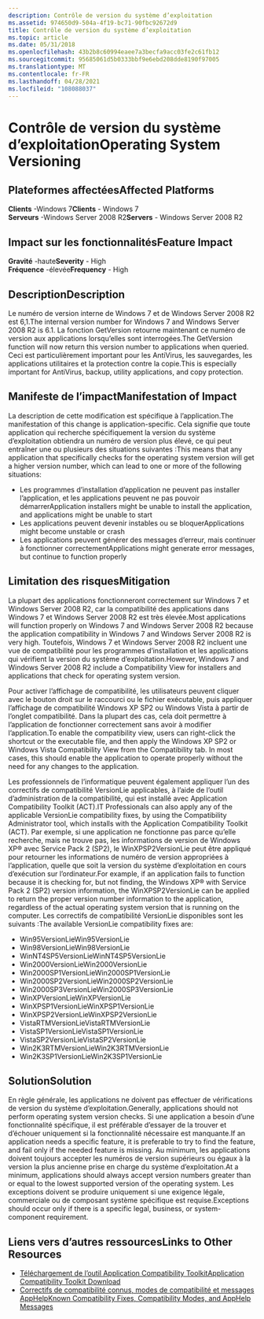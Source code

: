 ```yaml
---
description: Contrôle de version du système d’exploitation
ms.assetid: 974650d9-504a-4f19-bc71-90fbc92672d9
title: Contrôle de version du système d’exploitation
ms.topic: article
ms.date: 05/31/2018
ms.openlocfilehash: 43b2b8c60994eaee7a3becfa9acc03fe2c61fb12
ms.sourcegitcommit: 95685061d5b0333bbf9e6ebd208dde8190f97005
ms.translationtype: MT
ms.contentlocale: fr-FR
ms.lasthandoff: 04/28/2021
ms.locfileid: "108088037"
---
```

# <a name="operating-system-versioning"></a><span data-ttu-id="35d79-103">Contrôle de version du système d’exploitation</span><span class="sxs-lookup"><span data-stu-id="35d79-103">Operating System Versioning</span></span>

## <a name="affected-platforms"></a><span data-ttu-id="35d79-104">Plateformes affectées</span><span class="sxs-lookup"><span data-stu-id="35d79-104">Affected Platforms</span></span>

<span data-ttu-id="35d79-105">**Clients** -Windows 7</span><span class="sxs-lookup"><span data-stu-id="35d79-105">**Clients** - Windows 7</span></span>  
<span data-ttu-id="35d79-106">**Serveurs** -Windows Server 2008 R2</span><span class="sxs-lookup"><span data-stu-id="35d79-106">**Servers** - Windows Server 2008 R2</span></span>  









## <a name="feature-impact"></a><span data-ttu-id="35d79-107">Impact sur les fonctionnalités</span><span class="sxs-lookup"><span data-stu-id="35d79-107">Feature Impact</span></span>

<span data-ttu-id="35d79-108">**Gravité** -haute</span><span class="sxs-lookup"><span data-stu-id="35d79-108">**Severity** - High</span></span>  
<span data-ttu-id="35d79-109">**Fréquence** -élevée</span><span class="sxs-lookup"><span data-stu-id="35d79-109">**Frequency** - High</span></span>  









## <a name="description"></a><span data-ttu-id="35d79-110">Description</span><span class="sxs-lookup"><span data-stu-id="35d79-110">Description</span></span>

<span data-ttu-id="35d79-111">Le numéro de version interne de Windows 7 et de Windows Server 2008 R2 est 6,1.</span><span class="sxs-lookup"><span data-stu-id="35d79-111">The internal version number for Windows 7 and Windows Server 2008 R2 is 6.1.</span></span> <span data-ttu-id="35d79-112">La fonction GetVersion retourne maintenant ce numéro de version aux applications lorsqu’elles sont interrogées.</span><span class="sxs-lookup"><span data-stu-id="35d79-112">The GetVersion function will now return this version number to applications when queried.</span></span> <span data-ttu-id="35d79-113">Ceci est particulièrement important pour les AntiVirus, les sauvegardes, les applications utilitaires et la protection contre la copie.</span><span class="sxs-lookup"><span data-stu-id="35d79-113">This is especially important for AntiVirus, backup, utility applications, and copy protection.</span></span>

## <a name="manifestation-of-impact"></a><span data-ttu-id="35d79-114">Manifeste de l’impact</span><span class="sxs-lookup"><span data-stu-id="35d79-114">Manifestation of Impact</span></span>

<span data-ttu-id="35d79-115">La description de cette modification est spécifique à l’application.</span><span class="sxs-lookup"><span data-stu-id="35d79-115">The manifestation of this change is application-specific.</span></span> <span data-ttu-id="35d79-116">Cela signifie que toute application qui recherche spécifiquement la version du système d’exploitation obtiendra un numéro de version plus élevé, ce qui peut entraîner une ou plusieurs des situations suivantes :</span><span class="sxs-lookup"><span data-stu-id="35d79-116">This means that any application that specifically checks for the operating system version will get a higher version number, which can lead to one or more of the following situations:</span></span>

-   <span data-ttu-id="35d79-117">Les programmes d’installation d’application ne peuvent pas installer l’application, et les applications peuvent ne pas pouvoir démarrer</span><span class="sxs-lookup"><span data-stu-id="35d79-117">Application installers might be unable to install the application, and applications might be unable to start</span></span>
-   <span data-ttu-id="35d79-118">Les applications peuvent devenir instables ou se bloquer</span><span class="sxs-lookup"><span data-stu-id="35d79-118">Applications might become unstable or crash</span></span>
-   <span data-ttu-id="35d79-119">Les applications peuvent générer des messages d’erreur, mais continuer à fonctionner correctement</span><span class="sxs-lookup"><span data-stu-id="35d79-119">Applications might generate error messages, but continue to function properly</span></span>

## <a name="mitigation"></a><span data-ttu-id="35d79-120">Limitation des risques</span><span class="sxs-lookup"><span data-stu-id="35d79-120">Mitigation</span></span>

<span data-ttu-id="35d79-121">La plupart des applications fonctionneront correctement sur Windows 7 et Windows Server 2008 R2, car la compatibilité des applications dans Windows 7 et Windows Server 2008 R2 est très élevée.</span><span class="sxs-lookup"><span data-stu-id="35d79-121">Most applications will function properly on Windows 7 and Windows Server 2008 R2 because the application compatibility in Windows 7 and Windows Server 2008 R2 is very high.</span></span> <span data-ttu-id="35d79-122">Toutefois, Windows 7 et Windows Server 2008 R2 incluent une vue de compatibilité pour les programmes d’installation et les applications qui vérifient la version du système d’exploitation.</span><span class="sxs-lookup"><span data-stu-id="35d79-122">However, Windows 7 and Windows Server 2008 R2 include a Compatibility View for installers and applications that check for operating system version.</span></span>

<span data-ttu-id="35d79-123">Pour activer l’affichage de compatibilité, les utilisateurs peuvent cliquer avec le bouton droit sur le raccourci ou le fichier exécutable, puis appliquer l’affichage de compatibilité Windows XP SP2 ou Windows Vista à partir de l’onglet compatibilité. Dans la plupart des cas, cela doit permettre à l’application de fonctionner correctement sans avoir à modifier l’application.</span><span class="sxs-lookup"><span data-stu-id="35d79-123">To enable the compatibility view, users can right-click the shortcut or the executable file, and then apply the Windows XP SP2 or Windows Vista Compatibility View from the Compatibility tab. In most cases, this should enable the application to operate properly without the need for any changes to the application.</span></span>

<span data-ttu-id="35d79-124">Les professionnels de l’informatique peuvent également appliquer l’un des correctifs de compatibilité VersionLie applicables, à l’aide de l’outil d’administration de la compatibilité, qui est installé avec Application Compatibility Toolkit (ACT).</span><span class="sxs-lookup"><span data-stu-id="35d79-124">IT Professionals can also apply any of the applicable VersionLie compatibility fixes, by using the Compatibility Administrator tool, which installs with the Application Compatibility Toolkit (ACT).</span></span> <span data-ttu-id="35d79-125">Par exemple, si une application ne fonctionne pas parce qu’elle recherche, mais ne trouve pas, les informations de version de Windows XP® avec Service Pack 2 (SP2), le WinXPSP2VersionLie peut être appliqué pour retourner les informations de numéro de version appropriées à l’application, quelle que soit la version du système d’exploitation en cours d’exécution sur l’ordinateur.</span><span class="sxs-lookup"><span data-stu-id="35d79-125">For example, if an application fails to function because it is checking for, but not finding, the Windows XP® with Service Pack 2 (SP2) version information, the WinXPSP2VersionLie can be applied to return the proper version number information to the application, regardless of the actual operating system version that is running on the computer.</span></span> <span data-ttu-id="35d79-126">Les correctifs de compatibilité VersionLie disponibles sont les suivants :</span><span class="sxs-lookup"><span data-stu-id="35d79-126">The available VersionLie compatibility fixes are:</span></span>

-   <span data-ttu-id="35d79-127">Win95VersionLie</span><span class="sxs-lookup"><span data-stu-id="35d79-127">Win95VersionLie</span></span>
-   <span data-ttu-id="35d79-128">Win98VersionLie</span><span class="sxs-lookup"><span data-stu-id="35d79-128">Win98VersionLie</span></span>
-   <span data-ttu-id="35d79-129">WinNT4SP5VersionLie</span><span class="sxs-lookup"><span data-stu-id="35d79-129">WinNT4SP5VersionLie</span></span>
-   <span data-ttu-id="35d79-130">Win2000VersionLie</span><span class="sxs-lookup"><span data-stu-id="35d79-130">Win2000VersionLie</span></span>
-   <span data-ttu-id="35d79-131">Win2000SP1VersionLie</span><span class="sxs-lookup"><span data-stu-id="35d79-131">Win2000SP1VersionLie</span></span>
-   <span data-ttu-id="35d79-132">Win2000SP2VersionLie</span><span class="sxs-lookup"><span data-stu-id="35d79-132">Win2000SP2VersionLie</span></span>
-   <span data-ttu-id="35d79-133">Win2000SP3VersionLie</span><span class="sxs-lookup"><span data-stu-id="35d79-133">Win2000SP3VersionLie</span></span>
-   <span data-ttu-id="35d79-134">WinXPVersionLie</span><span class="sxs-lookup"><span data-stu-id="35d79-134">WinXPVersionLie</span></span>
-   <span data-ttu-id="35d79-135">WinXPSP1VersionLie</span><span class="sxs-lookup"><span data-stu-id="35d79-135">WinXPSP1VersionLie</span></span>
-   <span data-ttu-id="35d79-136">WinXPSP2VersionLie</span><span class="sxs-lookup"><span data-stu-id="35d79-136">WinXPSP2VersionLie</span></span>
-   <span data-ttu-id="35d79-137">VistaRTMVersionLie</span><span class="sxs-lookup"><span data-stu-id="35d79-137">VistaRTMVersionLie</span></span>
-   <span data-ttu-id="35d79-138">VistaSP1VersionLie</span><span class="sxs-lookup"><span data-stu-id="35d79-138">VistaSP1VersionLie</span></span>
-   <span data-ttu-id="35d79-139">VistaSP2VersionLie</span><span class="sxs-lookup"><span data-stu-id="35d79-139">VistaSP2VersionLie</span></span>
-   <span data-ttu-id="35d79-140">Win2K3RTMVersionLie</span><span class="sxs-lookup"><span data-stu-id="35d79-140">Win2K3RTMVersionLie</span></span>
-   <span data-ttu-id="35d79-141">Win2K3SP1VersionLie</span><span class="sxs-lookup"><span data-stu-id="35d79-141">Win2K3SP1VersionLie</span></span>

## <a name="solution"></a><span data-ttu-id="35d79-142">Solution</span><span class="sxs-lookup"><span data-stu-id="35d79-142">Solution</span></span>

<span data-ttu-id="35d79-143">En règle générale, les applications ne doivent pas effectuer de vérifications de version du système d’exploitation.</span><span class="sxs-lookup"><span data-stu-id="35d79-143">Generally, applications should not perform operating system version checks.</span></span> <span data-ttu-id="35d79-144">Si une application a besoin d’une fonctionnalité spécifique, il est préférable d’essayer de la trouver et d’échouer uniquement si la fonctionnalité nécessaire est manquante.</span><span class="sxs-lookup"><span data-stu-id="35d79-144">If an application needs a specific feature, it is preferable to try to find the feature, and fail only if the needed feature is missing.</span></span> <span data-ttu-id="35d79-145">Au minimum, les applications doivent toujours accepter les numéros de version supérieurs ou égaux à la version la plus ancienne prise en charge du système d’exploitation.</span><span class="sxs-lookup"><span data-stu-id="35d79-145">At a minimum, applications should always accept version numbers greater than or equal to the lowest supported version of the operating system.</span></span> <span data-ttu-id="35d79-146">Les exceptions doivent se produire uniquement si une exigence légale, commerciale ou de composant système spécifique est requise.</span><span class="sxs-lookup"><span data-stu-id="35d79-146">Exceptions should occur only if there is a specific legal, business, or system-component requirement.</span></span>

## <a name="links-to-other-resources"></a><span data-ttu-id="35d79-147">Liens vers d’autres ressources</span><span class="sxs-lookup"><span data-stu-id="35d79-147">Links to Other Resources</span></span>

-   [<span data-ttu-id="35d79-148">Téléchargement de l’outil Application Compatibility Toolkit</span><span class="sxs-lookup"><span data-stu-id="35d79-148">Application Compatibility Toolkit Download</span></span>](/windows-hardware/get-started/adk-install)
-   <span data-ttu-id="35d79-149">[Correctifs de compatibilité connus, modes de compatibilité et messages AppHelp](/previous-versions/windows/it-pro/windows-7/cc765984(v=ws.10))</span><span class="sxs-lookup"><span data-stu-id="35d79-149">[Known Compatibility Fixes, Compatibility Modes, and AppHelp Messages](/previous-versions/windows/it-pro/windows-7/cc765984(v=ws.10))</span></span>

 

 
